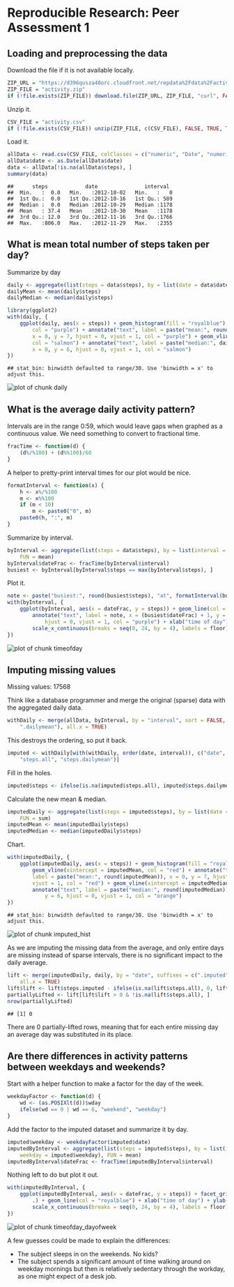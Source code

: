 # Reproducible Research: Peer Assessment 1




## Loading and preprocessing the data

Download the file if it is not available locally.

```r
ZIP_URL = "https://d396qusza40orc.cloudfront.net/repdata%2Fdata%2Factivity.zip"
ZIP_FILE = "activity.zip"
if (!file.exists(ZIP_FILE)) download.file(ZIP_URL, ZIP_FILE, "curl", FALSE)
```


Unzip it.

```r
CSV_FILE = "activity.csv"
if (!file.exists(CSV_FILE)) unzip(ZIP_FILE, c(CSV_FILE), FALSE, TRUE, TRUE)
```

    
Load it.

```r
allData <- read.csv(CSV_FILE, colClasses = c("numeric", "Date", "numeric"))
allData$date <- as.Date(allData$date)
data <- allData[!is.na(allData$steps), ]
summary(data)
```

```
##      steps            date               interval   
##  Min.   :  0.0   Min.   :2012-10-02   Min.   :   0  
##  1st Qu.:  0.0   1st Qu.:2012-10-16   1st Qu.: 589  
##  Median :  0.0   Median :2012-10-29   Median :1178  
##  Mean   : 37.4   Mean   :2012-10-30   Mean   :1178  
##  3rd Qu.: 12.0   3rd Qu.:2012-11-16   3rd Qu.:1766  
##  Max.   :806.0   Max.   :2012-11-29   Max.   :2355
```


## What is mean total number of steps taken per day?

Summarize by day

```r
daily <- aggregate(list(steps = data$steps), by = list(date = data$date), FUN = sum)
dailyMean <- mean(daily$steps)
dailyMedian <- median(daily$steps)
```



```r
library(ggplot2)
with(daily, {
    ggplot(daily, aes(x = steps)) + geom_histogram(fill = "royalblue") + geom_vline(xintercept = dailyMean, 
        col = "purple") + annotate("text", label = paste("mean:", round(dailyMean)), 
        x = 0, y = 7, hjust = 0, vjust = 1, col = "purple") + geom_vline(xintercept = dailyMedian, 
        col = "salmon") + annotate("text", label = paste("median:", dailyMedian), 
        x = 0, y = 6, hjust = 0, vjust = 1, col = "salmon")
})
```

```
## stat_bin: binwidth defaulted to range/30. Use 'binwidth = x' to adjust this.
```

![plot of chunk daily](figure/daily.png) 


## What is the average daily activity pattern?

Intervals are in the range 0:59, which would leave gaps when graphed as a continuous value.  We need something to convert to fractional time.


```r
fracTime <- function(d) {
    (d%/%100) + (d%%100)/60
}
```


A helper to pretty-print interval times for our plot would be nice.


```r
formatInterval <- function(x) {
    h <- x%/%100
    m <- x%%100
    if (m < 10) 
        m <- paste0("0", m)
    paste0(h, ":", m)
}
```


Summarize by interval.


```r
byInterval <- aggregate(list(steps = data$steps), by = list(interval = data$interval), 
    FUN = mean)
byInterval$dateFrac <- fracTime(byInterval$interval)
busiest <- byInterval[byInterval$steps == max(byInterval$steps), ]
```


Plot it.


```r
note <- paste("busiest:", round(busiest$steps), "at", formatInterval(busiest$interval))
with(byInterval, {
    ggplot(byInterval, aes(x = dateFrac, y = steps)) + geom_line(col = "royalblue") + 
        annotate("text", label = note, x = (busiest$dateFrac) + 1, y = busiest$steps, 
            hjust = 0, vjust = 1, col = "purple") + xlab("time of day") + ylab("mean steps") + 
        scale_x_continuous(breaks = seq(0, 24, by = 4), labels = floor)
})
```

![plot of chunk timeofday](figure/timeofday.png) 


## Imputing missing values

Missing values: 17568

Think like a database programmer and merge the original (sparse) data with the aggregated daily data.


```r
withDaily <- merge(allData, byInterval, by = "interval", sort = FALSE, suffixes = c(".all", 
    ".dailymean"), all.x = TRUE)
```


This destroys the ordering, so put it back.


```r
imputed <- withDaily[with(withDaily, order(date, interval)), c("date", "interval", 
    "steps.all", "steps.dailymean")]
```


Fill in the holes.


```r
imputed$steps <- ifelse(is.na(imputed$steps.all), imputed$steps.dailymean, imputed$steps.all)
```


Calculate the new mean & median.


```r
imputedDaily <- aggregate(list(steps = imputed$steps), by = list(date = imputed$date), 
    FUN = sum)
imputedMean <- mean(imputedDaily$steps)
imputedMedian <- median(imputedDaily$steps)
```


Chart.


```r
with(imputedDaily, {
    ggplot(imputedDaily, aes(x = steps)) + geom_histogram(fill = "royalblue") + 
        geom_vline(xintercept = imputedMean, col = "red") + annotate("text", 
        label = paste("mean:", round(imputedMean)), x = 0, y = 7, hjust = 0, 
        vjust = 1, col = "red") + geom_vline(xintercept = imputedMedian, col = "orange") + 
        annotate("text", label = paste("median:", round(imputedMedian)), x = 0, 
            y = 6, hjust = 0, vjust = 1, col = "orange")
})
```

```
## stat_bin: binwidth defaulted to range/30. Use 'binwidth = x' to adjust this.
```

![plot of chunk imputed_hist](figure/imputed_hist.png) 


As we are imputing the missing data from the average, and only entire days are missing instead of sparse intervals, there is no significant impact to the daily average.


```r
lift <- merge(imputedDaily, daily, by = "date", suffixes = c(".imputed", ".all"), 
    all.x = TRUE)
lift$lift <- lift$steps.imputed - ifelse(is.na(lift$steps.all), 0, lift$steps.all)
partiallyLifted <- lift[lift$lift > 0 & !is.na(lift$steps.all), ]
nrow(partiallyLifted)
```

```
## [1] 0
```


There are 0 partially-lifted rows, meaning that for each entire missing day an average day was substituted in its place.

## Are there differences in activity patterns between weekdays and weekends?

Start with a helper function to make a factor for the day of the week.


```r
weekdayFactor <- function(d) {
    wd <- (as.POSIXlt(d))$wday
    ifelse(wd == 0 | wd == 6, "weekend", "weekday")
}
```


Add the factor to the imputed dataset and summarize it by day.


```r
imputed$weekday <- weekdayFactor(imputed$date)
imputedByInterval <- aggregate(list(steps = imputed$steps), by = list(interval = imputed$interval, 
    weekday = imputed$weekday), FUN = mean)
imputedByInterval$dateFrac <- fracTime(imputedByInterval$interval)
```


Nothing left to do but plot it out.


```r
with(imputedByInterval, {
    ggplot(imputedByInterval, aes(x = dateFrac, y = steps)) + facet_grid(weekday ~ 
        .) + geom_line(col = "royalblue") + xlab("time of day") + ylab("mean steps") + 
        scale_x_continuous(breaks = seq(0, 24, by = 4), labels = floor)
})
```

![plot of chunk timeofday_dayofweek](figure/timeofday_dayofweek.png) 


A few guesses could be made to explain the differences:

 * The subject sleeps in on the weekends.  No kids?
 * The subject spends a significant amount of time walking around on weekday mornings but then is relatively sedentary through the workday, as one might expect of a desk job.
